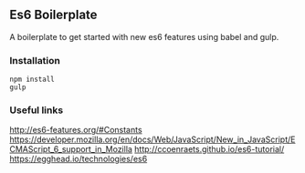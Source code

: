 ## Es6 Boilerplate

A boilerplate to get started with new es6 features using babel and gulp.

### Installation

    npm install
    gulp

### Useful links

http://es6-features.org/#Constants
https://developer.mozilla.org/en/docs/Web/JavaScript/New_in_JavaScript/ECMAScript_6_support_in_Mozilla
http://ccoenraets.github.io/es6-tutorial/
https://egghead.io/technologies/es6

    
